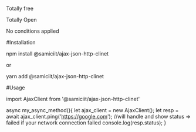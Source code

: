 Totally free

Totally Open

No conditions applied


#Installation

npm install @samiciit/ajax-json-http-clinet

or

yarn add @samiciit/ajax-json-http-clinet


#Usage

import AjaxClient from '@samiciit/ajax-json-http-clinet'

async my_async_method(){
    let ajax_client = new AjaxClient();
    let resp = await ajax_client.ping('https://google.com');
    //will handle and show status => failed if your network connection failed
    console.log(resp.status);
}

